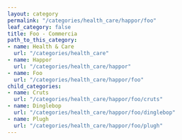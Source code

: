 ```yaml
---
layout: category
permalink: "/categories/health_care/happor/foo"
leaf_category: false
title: Foo - Commercia
path_to_this_category:
- name: Health & Care
  url: "/categories/health_care"
- name: Happor
  url: "/categories/health_care/happor"
- name: Foo
  url: "/categories/health_care/happor/foo"
child_categories:
- name: Cruts
  url: "/categories/health_care/happor/foo/cruts"
- name: Dinglebop
  url: "/categories/health_care/happor/foo/dinglebop"
- name: Plugh
  url: "/categories/health_care/happor/foo/plugh"
---
```

